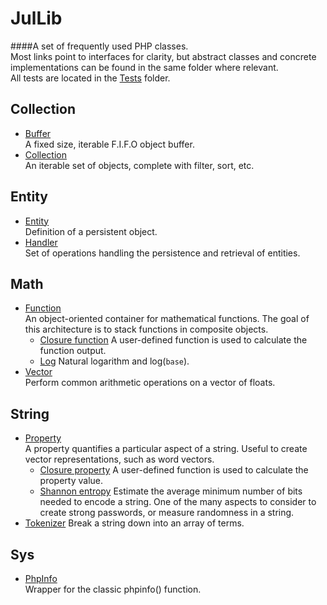 JulLib
======
####A set of frequently used PHP classes.  
Most links point to interfaces for clarity,
but abstract classes and concrete implementations can be found in the same folder where relevant.  
All tests are located in the [Tests](https://github.com/youlweb/JulLib/blob/master/src/Lib/Tests) folder.

Collection
----------
- [Buffer](https://github.com/youlweb/JulLib/blob/master/src/Lib/Collection/Buffer/BufferInterface.php)  
A fixed size, iterable F.I.F.O object buffer.
- [Collection](https://github.com/youlweb/JulLib/blob/master/src/Lib/Collection/CollectionInterface.php)  
An iterable set of objects, complete with filter, sort, etc.

Entity
------
- [Entity](https://github.com/youlweb/JulLib/blob/master/src/Lib/Entity/EntityInterface.php)  
Definition of a persistent object.
- [Handler](https://github.com/youlweb/JulLib/blob/master/src/Lib/Entity/Handler/HandlerInterface.php)  
Set of operations handling the persistence and retrieval of entities.

Math
----
- [Function](https://github.com/youlweb/JulLib/blob/master/src/Lib/Math/Functions/FunctionInterface.php)  
An object-oriented container for mathematical functions.
The goal of this architecture is to stack functions in composite objects.
    - [Closure function](https://github.com/youlweb/JulLib/blob/master/src/Lib/Math/Functions/ClosureFunction.php)
    A user-defined function is used to calculate the function output.
    - [Log](https://github.com/youlweb/JulLib/blob/master/src/Lib/Math/Functions/Log.php)
    Natural logarithm and log(`base`).
- [Vector](https://github.com/youlweb/JulLib/blob/master/src/Lib/Math/Vector/VectorInterface.php)  
Perform common arithmetic operations on a vector of floats.

String
------
- [Property](https://github.com/youlweb/JulLib/blob/master/src/Lib/String/Property/PropertyInterface.php)  
A property quantifies a particular aspect of a string.
Useful to create vector representations, such as word vectors.
    - [Closure property](https://github.com/youlweb/JulLib/blob/master/src/Lib/String/Property/ClosureProperty.php)
    A user-defined function is used to calculate the property value.
    - [Shannon entropy](https://github.com/youlweb/JulLib/blob/master/src/Lib/String/Property/ShannonEntropy.php)
    Estimate the average minimum number of bits needed to encode a string.
    One of the many aspects to consider to create strong passwords, or measure randomness in a string.
- [Tokenizer](https://github.com/youlweb/JulLib/blob/master/src/Lib/String/Tokenizer/TokenizerInterface.php)
Break a string down into an array of terms.

Sys
---
- [PhpInfo](https://github.com/youlweb/JulLib/blob/master/src/Lib/Sys/PhpInfo.php)  
Wrapper for the classic phpinfo() function.

